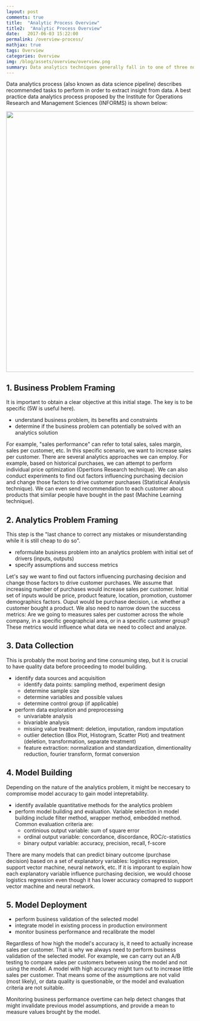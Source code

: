 ```yaml
---
layout: post
comments: true
title:  "Analytic Process Overview"
title2:  "Analytic Process Overview"
date:   2017-06-03 15:22:00
permalink: /overview-process/
mathjax: true
tags: Overview
categories: Overview
img: /blog/assets/overview/overview.png
summary: Data analytics techniques generally fall in to one of three non mutually exclusive fields...
---
```


Data analytics process (also known as data science pipeline) describes recommended tasks to perform in order to extract insight from data. A best practice data analytics process proposed by the Institute for Operations Research and Management Sciences (INFORMS) is shown below:

<div class="imgcap">
<div >
    <img src="/blog/assets/overview/Analytics-Process.png" width = "700">
</div>
</div>

## 1. Business Problem Framing
It is important to obtain a clear objective at this initial stage. The key is to be specific (5W is useful here).
* understand business problem, its benefits and constraints
* determine if the business problem can potentially be solved with an analytics solution

For example, "sales performance" can refer to total sales, sales margin, sales per customer, etc. In this specific scenario, we want to increase sales per customer. There are several analytics approaches we can employ. For example, based on historical purchases, we can attempt to perform individual price optimization (Opertions Research technique). We can also conduct experiments to find out factors influencing purchasing decision and change those factors to drive customer purchases (Statistical Analysis technique). We can even send recommendation to each customer about products that similar people have bought in the past (Machine Learning technique).

## 2. Analytics Problem Framing
This step is the "last chance to correct any mistakes or misunderstanding while it is still cheap to do so".
* reformulate business problem into an analytics problem with initial set of drivers (inputs, outputs)
* specify assumptions and success metrics

Let's say we want to find out factors influencing purchasing decision and change those factors to drive customer purchases. We assume that increasing number of purchases would increase sales per customer. Initial set of inputs would be price, product feature, location, promotion, customer demographics factors. Ouput would be purchase decision, i.e. whether a customer bought a product. We also need to narrow down the success metrics: Are we going to measures sales per customer across the whole company, in a specific geographcial area, or in a specific customer group? These metrics would influence what data we need to collect and analyze.


## 3. Data Collection
This is probably the most boring and time consuming step, but it is crucial to have quality data before proceeding to model building.
* identify data sources and acquisition
  * identify data points: sampling method, experiment design
  * determine sample size
  * determine variables and possible values
  * determine control group (if applicable)
* perform data exploration and preprocessing
  * univariabte analysis
  * bivariable analysis
  * missing value treatment: deletion, imputation, random imputation
  * outlier detection (Box Plot, Histogram, Scatter Plot) and treatment (deletion, transformation, separate treatment)
  * feature extraction: normalization and standardization, dimentionality reduction, fourier transform, format conversion
  
## 4. Model Building
Depending on the nature of the analytics problem, it might be neccesary to compromise model accuracy to gain model intepretability.
* identify available quantitative methods for the analytics problem
* perform model building and evaluation. Variable selection in model building include filter method, wrapper method, embedded method. Common evaluation criteria are:
  * continious output variable: sum of square error
  * ordinal output variable: concordance, discordance, ROC/c-statistics
  * binary output variable: accuracy, precision, recall, f-score

There are many models that can predict binary outcome (purchase decision) based on a set of explanatory variables: logistics regression, support vector machine, neural network, etc. If it is imporant to explain how each explanatory variable influence purchasing decision, we would choose logistics regression even though it has lower accuracy comapred to support vector machine and neural network.

## 5. Model Deployment
* perform business validation of the selected model
* integrate model in existing process in production environment
* monitor business performance and recalibrate the model

Regardless of how high the model's accuracy is, it need to actually increase sales per customer. That is why we always need to perform business validation of the selected model. For example, we can carry out an A/B testing to compare sales per customers between using the model and not using the model. A model with high accuracy might turn out to increase little sales per customer. That means some of the assumptions are not valid (most likely), or data quality is questionable, or the model and evaluation criteria are not suitable. 

Monitoring business performance overtime can help detect changes that might invalidate previous model assumptions, and provide a mean to measure values brought by the model.
